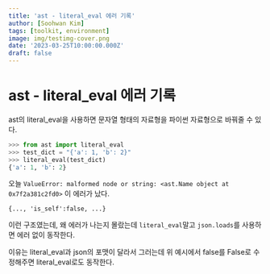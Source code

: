```yaml
---
title: 'ast - literal_eval 에러 기록'
author: [Soohwan Kim]
tags: [toolkit, environment]
image: img/testimg-cover.png
date: '2023-03-25T10:00:00.000Z'
draft: false
---
```


# ast - literal_eval 에러 기록
  
ast의 literal_eval을 사용하면 문자열 형태의 자료형을 파이썬 자료형으로 바꿔줄 수 있다.
  
```python
>>> from ast import literal_eval
>>> test_dict = "{'a': 1, 'b': 2}"
>>> literal_eval(test_dict)
{'a': 1, 'b': 2}
```
  
오늘 `ValueError: malformed node or string: <ast.Name object at 0x7f2a381c2fd0>` 이 에러가 났다.  
  
```
{..., 'is_self':false, ...}
```
  
이런 구조였는데, 왜 에러가 나는지 몰랐는데 `literal_eval`말고 `json.loads`를 사용하면 에러 없이 동작한다.  
  
이유는 literal_eval과 json의 포맷이 달라서 그러는데 위 예시에서 false를 False로 수정해주면 literal_eval로도 동작한다.
  
